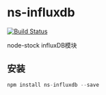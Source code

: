 # ns-influxdb

[![Build Status](https://travis-ci.org/node-stock/ns-influxdb.svg?branch=master)](https://www.travis-ci.org/node-stock/ns-influxdb)

node-stock influxDB模块

## 安装

```js
npm install ns-influxdb --save
```